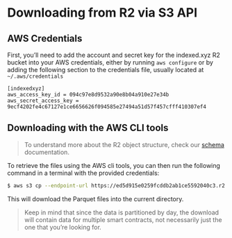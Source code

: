 # Downloading from R2 via S3 API

## AWS Credentials

First, you’ll need to add the account and secret key for the indexed.xyz R2 bucket into your AWS credentials, either by running `aws configure` or by adding the following section to the credentials file, usually located at `~/.aws/credentials`

```
[indexedxyz]
aws_access_key_id = 094c97e8d9532a90e8b04a910e27e34b
aws_secret_access_key = 9ecf4202fe4c67127e1ce6656626f094585e27494a51d57f457cfff410307ef4
```

## Downloading with the AWS CLI tools

> To understand more about the R2 object structure, check our [schema](../schema.md) documentation.

To retrieve the files using the AWS cli tools, you can then run the following command in a terminal with the provided credentials:

```bash
$ aws s3 cp --endpoint-url https://ed5d915e0259fcddb2ab1ce5592040c3.r2.cloudflarestorage.com --profile indexedxyz s3://indexed-xyz-wnam/ethereum/raw/logs/v2.0.0/dt=2020-02-20/  . --recursive
```

This will download the Parquet files into the current directory.

> Keep in mind that since the data is partitioned by day, the download will contain data for multiple smart contracts, not necessarily just the one that you’re looking for.

